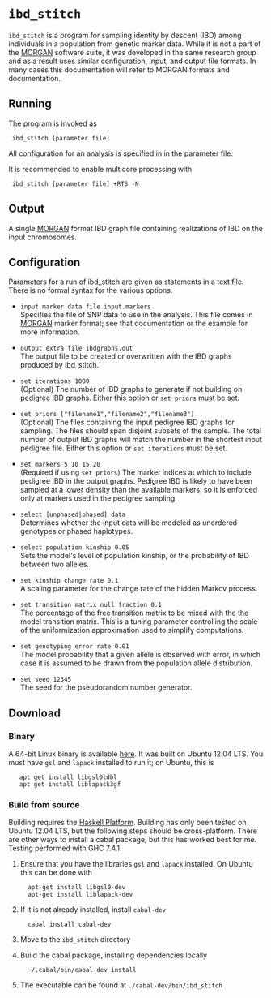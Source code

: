`ibd_stitch`
=============

`ibd_stitch` is a program for sampling identity by descent (IBD) among individuals in a population from genetic marker data.  While it is not a part of the 
 [MORGAN][morg] software suite, it was developed in the same research group and as a result uses similar configuration, input, and output file formats. In many cases this documentation will refer to MORGAN formats and documentation.


Running 
-------

The program is invoked as 

     ibd_stitch [parameter file]

All configuration for an analysis is specified in in the parameter file.

It is recommended to enable multicore processing with

     ibd_stitch [parameter file] +RTS -N

Output
-----------------
A single [MORGAN][morg] format IBD graph file containing realizations of IBD on the input chromosomes.

Configuration
-----------------

Parameters for a run of ibd\_stitch are given as statements in a text file.  There is no formal syntax for the various options.

* `input marker data file input.markers`   
Specifies the file of SNP data to use in the analysis.  This file comes in [MORGAN][morg] marker format; see that documentation or the example for more information.

* `output extra file ibdgraphs.out`  
The output file to be created or overwritten with the IBD graphs produced by ibd\_stitch.  
* `set iterations 1000`  
(Optional) The number of IBD graphs to generate if not building on pedigree IBD graphs. Either this option or `set priors` must be set.

* `set priors ["filename1","filename2","filename3"]`   
(Optional) The files containing the input pedigree IBD graphs for sampling.  The files should span disjoint subsets of the sample.  The total number of output IBD graphs will match the number in the shortest input pedigree file. Either this option or `set iterations` must be set.

* `set markers 5 10 15 20`  
(Required if using `set priors`) The marker indices at which to include pedigree IBD in the output graphs.  Pedigree IBD is likely to have been sampled at a lower density than the available markers, so it is enforced only at markers used in the pedigree sampling.

* `select [unphased|phased] data`  
Determines whether the input data will be modeled as unordered genotypes or phased haplotypes.


* `select population kinship 0.05`  
Sets the model's level of population kinship, or the probability of IBD between two alleles.


* `set kinship change rate 0.1`  
A scaling parameter for the change rate of the hidden Markov process.

* `set transition matrix null fraction 0.1`  
The percentage of the free transition matrix to be mixed with the the model transition matrix.  This is a tuning parameter controlling the scale of the uniformization approximation used to simplify computations.


* `set genotyping error rate 0.01`  
The model probability that a given allele is observed with error, in which case it is assumed to be drawn from the population allele distribution.


* `set seed 12345`   
The seed for the pseudorandom number generator.

Download 
-----------------

### Binary
A 64-bit Linux binary is available [here](http://www.stat.washington.edu/~cglazner/ibd_stitch). It was built on Ubuntu 12.04 LTS.  You must have `gsl` and `lapack` installed to run it; on Ubuntu, this is

       apt get install libgsl0ldbl
       apt get install liblapack3gf

### Build from source
Building requires the [Haskell Platform](http://www.haskell.org/platform/).  Building has only been tested on Ubuntu 12.04 LTS, but the following steps should be cross-platform. There are other ways to install a cabal package, but this has worked best for me. Testing performed with GHC 7.4.1.

1. Ensure that you have the libraries `gsl` and `lapack` installed.  On Ubuntu this can be done with

         apt-get install libgsl0-dev
         apt-get install liblapack-dev

2. If it is not already installed, install `cabal-dev`

         cabal install cabal-dev

3. Move to the `ibd_stitch` directory

4. Build the cabal package, installing dependencies locally

         ~/.cabal/bin/cabal-dev install 

5. The executable can be found at `./cabal-dev/bin/ibd_stitch`


[morg]: http://www.stat.washington.edu/thompson/Genepi/MORGAN/Morgan.shtml "linku"
